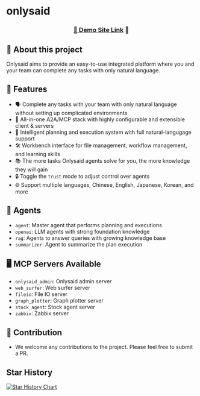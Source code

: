 # onlysaid

<div align="center">
  <a href="https://onlysaid.com/">
    <h3>🔗 <a href="https://onlysaid.com/">Demo Site Link</a> 💬</h3>
  </a>
</div>

## 📖 About this project

Onlysaid aims to provide an easy-to-use integrated platform where you and your team can complete any tasks with only natural language.

## 🌟 Features

- 🗣️ Complete any tasks with your team with only natural language without setting up complicated environments
- 🔄 All-in-one A2A/MCP stack with highly configurable and extensible client & servers
- 🧠 Intelligent planning and execution system with full natural-langugage support
- 🛠️ Workbench interface for file management, workflow management, and learning skills
- 📚 The more tasks Onlysaid agents solve for you, the more knowledge they will gain
- 🔒 Toggle the `trust` mode to adjust control over agents
- 🌐 Support multiple languages, Chinese, English, Japanese, Korean, and more

## 🤖 Agents

- `agent`: Master agent that performs planning and executions
- `openai`: LLM agents with strong foundation knowledge
- `rag`: Agents to answer queries with growing knowledge base
- `summarizer`: Agent to summarize the plan execution

## 🖥️ MCP Servers Available

- `onlysaid_admin`: Onlysaid admin server
- `web_surfer`: Web surfer server
- `fileio`: File IO server
- `graph_plotter`: Graph plotter server
- `stock_agent`: Stock agent server
- `zabbix`: Zabbix server

## 👥 Contribution

- We welcome any contributions to the project. Please feel free to submit a PR.

## Star History

[![Star History Chart](https://api.star-history.com/svg?repos=spoonbobo/onlysaid&type=Date)](https://www.star-history.com/#spoonbobo/onlysaid&Date)
